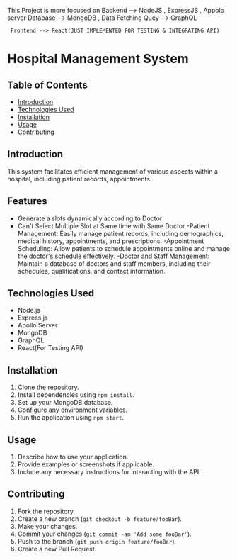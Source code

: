 This Project is more focused on 
     Backend  --> NodeJS , ExpressJS , Appolo server
     Database --> MongoDB , 
     Data Fetching Quey --> GraphQL 
      
     Frontend --> React(JUST IMPLEMENTED FOR TESTING & INTEGRATING API) 
# Hospital Management System


## Table of Contents

- [Introduction](#introduction)
- [Technologies Used](#technologies-used)
- [Installation](#installation)
- [Usage](#usage)
- [Contributing](#contributing)

## Introduction
This system facilitates efficient management of various aspects within a hospital, including patient records, appointments.

## Features

- Generate a slots dynamically according to Doctor 
- Can't Select Multiple Slot at Same time with Same Doctor 
-Patient Management: Easily manage patient records, including demographics, medical history, appointments, and prescriptions.
-Appointment Scheduling: Allow patients to schedule appointments online and manage the doctor's schedule effectively.
-Doctor and Staff Management: Maintain a database of doctors and staff members, including their schedules, qualifications, and contact information.

## Technologies Used

- Node.js
- Express.js
- Apollo Server
- MongoDB
- GraphQL
- React(For Testing API)

## Installation

1. Clone the repository.
2. Install dependencies using `npm install`.
3. Set up your MongoDB database.
4. Configure any environment variables.
5. Run the application using `npm start`.

## Usage

1. Describe how to use your application.
2. Provide examples or screenshots if applicable.
3. Include any necessary instructions for interacting with the API.

## Contributing

1. Fork the repository.
2. Create a new branch (`git checkout -b feature/fooBar`).
3. Make your changes.
4. Commit your changes (`git commit -am 'Add some fooBar'`).
5. Push to the branch (`git push origin feature/fooBar`).
6. Create a new Pull Request.


